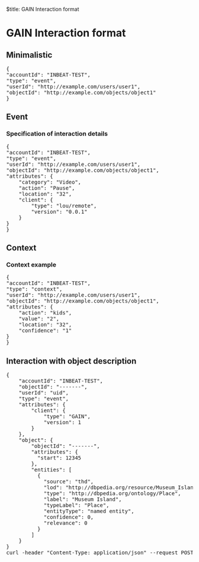 $title: GAIN Interaction format

# GAIN Interaction format

## Minimalistic
<pre>
{
"accountId": "INBEAT-TEST",
"type": "event",
"userId": "http://example.com/users/user1",
"objectId": "http://example.com/objects/object1"
}
</pre>


## Event
### Specification of interaction details
<pre>
{
"accountId": "INBEAT-TEST",
"type": "event",
"userId": "http://example.com/users/user1",
"objectId": "http://example.com/objects/object1",
"attributes": {
	"category": "Video",
	"action": "Pause",
	"location": "32",
	"client": {
	    "type": "lou/remote",
	    "version": "0.0.1"
	}
}
}
</pre>

## Context
### Context example
<pre>
{
"accountId": "INBEAT-TEST",
"type": "context",
"userId": "http://example.com/users/user1",
"objectId": "http://example.com/objects/object1",
"attributes": {
	"action": "kids",
	"value": "2",
	"location": "32",
	"confidence": "1"
}
}
</pre>

## Interaction with object description
<pre>
{
    "accountId": "INBEAT-TEST",
    "objectId": "-------",
    "userId": "uid",
    "type": "event",
    "attributes": {
        "client": {
            "type": "GAIN",
            "version": 1
        }
    },
    "object": {
        "objectId": "-------",
        "attributes": {
          "start": 12345
        },
        "entities": [
          {
            "source": "thd",
            "lod": "http://dbpedia.org/resource/Museum_Island",
            "type": "http://dbpedia.org/ontology/Place",
            "label": "Museum Island",
            "typeLabel": "Place",
            "entityType": "named entity",
            "confidence": 0,
            "relevance": 0
          }
        ]
    }
}
curl -header "Content-Type: application/json" --request POST --data @interaction.json "http://127.0.0.1:8080/gain/listener"
</pre>